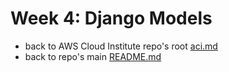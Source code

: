 # Week 4: Django Models

* back to AWS Cloud Institute repo's root [aci.md](../aci.md)
* back to repo's main [README.md](../../../README.md)

